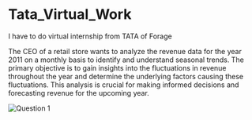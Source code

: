 # Tata_Virtual_Work
I have to do virtual internship from TATA of Forage

The CEO of a retail store wants to analyze the revenue data for the year 2011 on a monthly basis to identify and understand seasonal trends. The primary objective is to gain insights into the fluctuations in revenue throughout the year and determine the underlying factors causing these fluctuations. This analysis is crucial for making informed decisions and forecasting revenue for the upcoming year.

![Question 1](https://github.com/MitKalariya01/Tata_Virtual_Work/assets/104752543/3ea4236d-918b-4705-be85-b57ce03b4aad)
